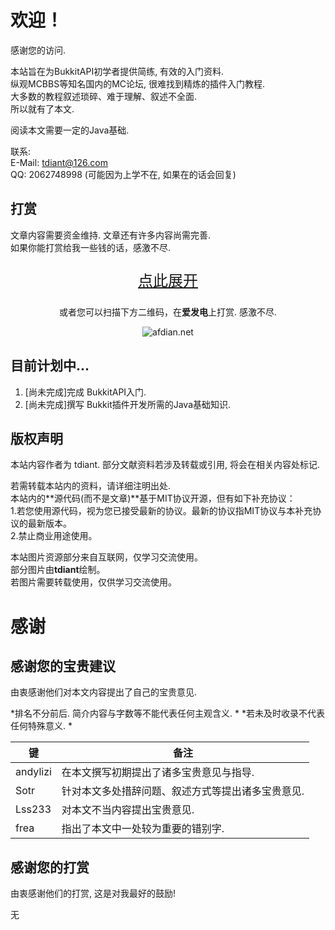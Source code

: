 # 欢迎！
感谢您的访问.  

本站旨在为BukkitAPI初学者提供简练, 有效的入门资料.  
纵观MCBBS等知名国内的MC论坛, 很难找到精炼的插件入门教程.  
大多数的教程叙述琐碎、难于理解、叙述不全面.  
所以就有了本文.  

阅读本文需要一定的Java基础.

联系:  
E-Mail: tdiant@126.com  
QQ: 2062748998 (可能因为上学不在, 如果在的话会回复)  

## 打赏
文章内容需要资金维持. 文章还有许多内容尚需完善.  
如果你能打赏给我一些钱的话，感激不尽.  

<center><a href="https://blog.tdiant.net/about/ds.html"><p style="font-size:24px">点此展开</p></a><p>或者您可以扫描下方二维码，在<b>爱发电</b>上打赏. 感激不尽.</p><img src="https://miao.su/images/2018/07/24/afdian_qr95326.png"  alt="afdian.net" /></center>

## 目前计划中...
1. [尚未完成]完成 BukkitAPI入门.  
2. [尚未完成]撰写 Bukkit插件开发所需的Java基础知识.  

## 版权声明
本站内容作者为 tdiant. 部分文献资料若涉及转载或引用, 将会在相关内容处标记.  

若需转载本站内的资料，请详细注明出处.  
本站内的**源代码(而不是文章)**基于MIT协议开源，但有如下补充协议：  
1.若您使用源代码，视为您已接受最新的协议。最新的协议指MIT协议与本补充协议的最新版本。  
2.禁止商业用途使用。  

本站图片资源部分来自互联网，仅学习交流使用。  
部分图片由**tdiant**绘制。  
若图片需要转载使用，仅供学习交流使用。

# 感谢
## 感谢您的宝贵建议
由衷感谢他们对本文内容提出了自己的宝贵意见.  

*排名不分前后. 简介内容与字数等不能代表任何主观含义.  *
*若未及时收录不代表任何特殊意义.  *  

| 键 | 备注 |
| -----   | -----   |
| andylizi | 在本文撰写初期提出了诸多宝贵意见与指导. |  
| Sotr | 针对本文多处措辞问题、叙述方式等提出诸多宝贵意见. |
| Lss233 | 对本文不当内容提出宝贵意见. |
| frea | 指出了本文中一处较为重要的错别字. |

## 感谢您的打赏
由衷感谢他们的打赏, 这是对我最好的鼓励!  

无

